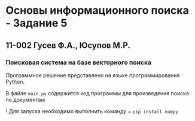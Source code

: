 # Основы информационного поиска - Задание 5
## 11-002 Гусев Ф.А., Юсупов М.Р.

### Поисковая система на базе векторного поиска

Программное решение представлено на языке программирования Python. 

В файле `main.py` содержится код программы для произведения поиска по документам

! Для запуска необходимо выполнить команду = `pip install numpy`